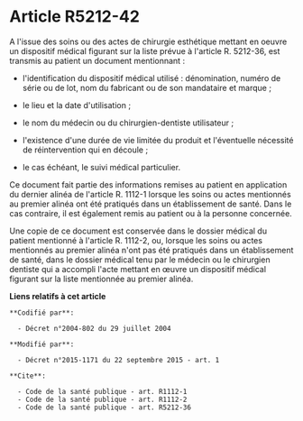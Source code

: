# Article R5212-42

A l'issue des soins ou des actes de chirurgie esthétique mettant en oeuvre un dispositif médical figurant sur la liste prévue
à l'article R. 5212-36, est transmis au patient un document mentionnant :

- l'identification du dispositif médical utilisé : dénomination, numéro de série ou de lot, nom du fabricant ou de son
mandataire et marque ;

- le lieu et la date d'utilisation ;

- le nom du médecin ou du chirurgien-dentiste utilisateur ;

- l'existence d'une durée de vie limitée du produit et l'éventuelle nécessité de réintervention qui en découle ;

- le cas échéant, le suivi médical particulier. 

Ce document fait partie des informations remises au patient en application du dernier alinéa de l'article R. 1112-1 lorsque
les soins ou actes mentionnés au premier alinéa ont été pratiqués dans un établissement de santé. Dans le cas contraire, il
est également remis au patient ou à la personne concernée. 

Une copie de ce document est conservée dans le dossier médical du patient mentionné à l'article R. 1112-2, ou, lorsque les
soins ou actes mentionnés au premier alinéa n'ont pas été pratiqués dans un établissement de santé, dans le dossier médical
tenu par le médecin ou le chirurgien dentiste qui a accompli l'acte mettant en œuvre un dispositif médical figurant sur la
liste mentionnée au premier alinéa.

**Liens relatifs à cet article**

	**Codifié par**:

	  - Décret n°2004-802 du 29 juillet 2004

	**Modifié par**:

	  - Décret n°2015-1171 du 22 septembre 2015 - art. 1

	**Cite**:

	  - Code de la santé publique - art. R1112-1
	  - Code de la santé publique - art. R1112-2
	  - Code de la santé publique - art. R5212-36

